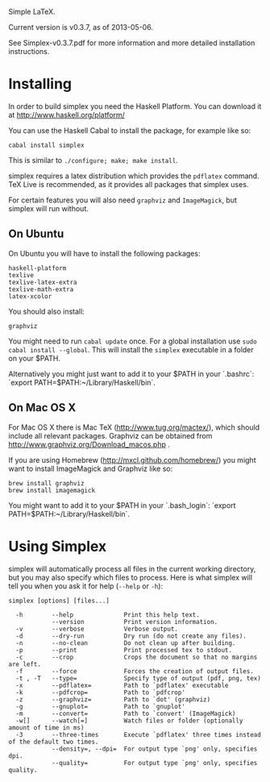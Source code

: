 Simple LaTeX.

Current version is v0.3.7, as of 2013-05-06.

See Simplex-v0.3.7.pdf for more information
and more detailed installation instructions.

Installing
==========

In order to build simplex you need the Haskell Platform.
You can download it at http://www.haskell.org/platform/ 

You can use the Haskell Cabal to install the package,
for example like so:

    cabal install simplex

This is similar to `./configure; make; make install`.

simplex requires a latex distribution which provides the
`pdflatex` command. TeX Live is recommended, as it provides
all packages that simplex uses.

For certain features you will also need `graphviz` and
`ImageMagick`, but simplex will run without.

On Ubuntu
---------

On Ubuntu you will have to install the following packages:

    haskell-platform
    texlive
    texlive-latex-extra
    texlive-math-extra
    latex-xcolor

You should also install:

    graphviz

You might need to run `cabal update` once. For a global
installation use `sudo cabal install --global`. This will
install the `simplex` executable in a folder on your $PATH.

Alternatively you might just want to add it to your $PATH
in your `.bashrc`: `export PATH=$PATH:~/Library/Haskell/bin`.

On Mac OS X
-----------

For Mac OS X there is Mac TeX (http://www.tug.org/mactex/),
which should include all relevant packages. Graphviz can be
obtained from http://www.graphviz.org/Download_macos.php .

If you are using Homebrew (http://mxcl.github.com/homebrew/)
you might want to install ImageMagick and Graphviz like so:

    brew install graphviz
    brew install imagemagick

You might want to add it to your $PATH in your `.bash_login`:
`export PATH=$PATH:~/Library/Haskell/bin`.

Using Simplex
=============

simplex will automatically process all files in the
current working directory, but you may also specify
which files to process. Here is what simplex will tell
you when you ask it for help (`--help` or `-h`):

    simplex [options] [files...]

      -h        --help              Print this help text.
                --version           Print version information.
      -v        --verbose           Verbose output.
      -d        --dry-run           Dry run (do not create any files).
      -n        --no-clean          Do not clean up after building.
      -p        --print             Print processed tex to stdout.
      -c        --crop              Crops the document so that no margins are left.
      -f        --force             Forces the creation of output files.
      -t , -T   --type=             Specify type of output (pdf, png, tex)
      -x        --pdflatex=         Path to `pdflatex' executable
      -k        --pdfcrop=          Path to `pdfcrop'
      -z        --graphviz=         Path to `dot' (graphviz)
      -g        --gnuplot=          Path to `gnuplot'
      -m        --convert=          Path to `convert' (ImageMagick)
      -w[]      --watch[=]          Watch files or folder (optionally amount of time in ms)
      -3        --three-times       Execute `pdflatex' three times instead of the default two times.
                --density=, --dpi=  For output type `png' only, specifies dpi.
                --quality=          For output type `png' only, specifies quality.


